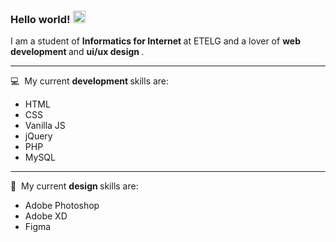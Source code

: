 ### Hello world!&nbsp;<img src="https://github.com/TheDudeThatCode/TheDudeThatCode/blob/master/Assets/Earth.gif" width="20px">

<p>
    I am a student of <b> Informatics for Internet </b> at ETELG and a lover of <b> web development </b> and <b> ui/ux design </b>.
</p>

<hr>

💻&nbsp;&nbsp;My current <b> development </b> skills are:
<ul>
    <li> HTML </li>
    <li> CSS </li>
    <li> Vanilla JS </li>
    <li> jQuery </li>
    <li> PHP </li>
    <li> MySQL </li>
</ul>

<hr>

🎨&nbsp;&nbsp;My current <b> design </b> skills are:
<ul>
    <li> Adobe Photoshop </li>
    <li> Adobe XD </li>
    <li> Figma </li>
</ul>
